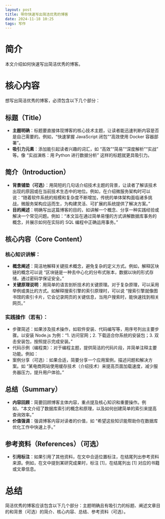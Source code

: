 ```yaml
---
layout: post
title: 带你快速写出简洁优秀的博客
date: 2024-11-18 10:25
tags: 写作   
---
```


# 简介
本文介绍如何快速写出简洁优秀的博客。

# 核心内容
想写出简洁优秀的博客，必须包含以下几个部分：

## 标题（Title）
- **主题明确**：标题要直接体现博客的核心技术主题，让读者能迅速判断内容是否是自己需要的。例如，“快速掌握 JavaScript 闭包”“高效使用 Docker 容器部署”。
- **吸引力元素**：添加能引起读者兴趣的词汇，如 “高效”“简易”“深度解析”“实战” 等。像 “实战演练：用 Python 进行数据分析” 这样的标题就更具吸引力。

## 简介（Introduction）
- **背景铺垫（可选）**：用简短的几句话介绍技术主题的背景，让读者了解该技术出现的原因或在当前技术生态中的地位。例如，在介绍微服务架构时可以说：“随着软件系统的规模和复杂度不断增加，传统的单体架构面临诸多挑战，微服务架构应运而生，为构建灵活、可扩展的系统提供了解决方案。”
- **目的阐述**：明确写出这篇博客的目的，如讲解一个概念、分享一种实践经验或解决一个常见问题。例如：“本文旨在通过简单易懂的方式讲解数据库事务的概念，并展示如何在实际的 SQL 编程中正确运用事务。”

## 核心内容（Core Content）

### 核心知识讲解：
- **概念阐述**：简洁地解释关键技术概念，避免复杂的定义方式。例如，解释区块链的概念可以说 “区块链是一种去中心化的分布式账本，数据以块的形式存储，通过密码学保证安全。”
- **关键原理说明**：用简单的语言剖析技术的关键原理。对于复杂原理，可以采用举例或类比的方式。如解释搜索引擎的索引原理时，可以说 “搜索引擎就像图书馆的索引卡片，它会记录网页的关键信息，当用户搜索时，能快速找到相关网页。”
   
### 实践操作（若有）：
- 步骤简述：如果涉及技术操作，如软件安装、代码编写等，用序号列出主要步骤。以安装 Node.js 为例：“1. 访问官网；2. 下载适合你系统的安装包；3. 双击安装包，按照提示完成安装。”
- 代码示例（编程类）：对于编程主题，提供简洁的代码片段，并简单注释主要功能。例如：
- 案例分享（可选）：如果合适，简要分享一个应用案例，描述问题和解决方案。如 “某电商网站使用缓存技术（介绍技术）来提高页面加载速度，减少服务器压力，提升用户体验。”

## 总结（Summary）
- **内容回顾**：简要回顾博客主体内容，重点提及核心知识和重要操作。例如，“本文介绍了数据库索引的概念和原理，以及如何创建简单的索引来提高查询效率。”
- **价值强调**：强调博客内容对读者的价值，如 “希望这些知识能帮助你在数据库优化工作中快速上手。”

## 参考资料（References）（可选）
- **引用标注**：如果引用了其他资料，在文中合适位置标注，在结尾列出参考资料来源。例如，在文中提到某研究成果时，标注 [1]，在结尾列出 [1] 对应的书籍或文章信息。

# 总结
简洁优秀的博客应该包含以下几个部分：主题明确且有吸引力的标题、阐述文章目的和背景（可选）的简介、核心内容、总结、参考资料（可选）。
